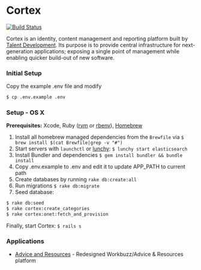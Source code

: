 # Cortex

[![Build Status](https://magnum.travis-ci.com/cbdr/cortex.svg?token=sAtZ4frpstZnGHoeyxTz&branch=master)](https://magnum.travis-ci.com/cbdr/cortex)

Cortex is an identity, content management and reporting platform built by [Talent Development][td-github]. Its purpose is to provide central infrastructure for next-generation applications; exposing a single point of management while enabling quicker build-out of new software.

### Initial Setup

Copy the example .env file and modify

```sh
$ cp .env.example .env
```


### Setup - OS X

**Prerequisites:** Xcode, Ruby ([rvm](https://rvm.io/) or [rbenv](https://github.com/sstephenson/rbenv)), [Homebrew](http://brew.sh/)

1. Install all homebrew managed dependencies from the `Brewfile` via `$ brew install $(cat Brewfile|grep -v "#")`
2. Start servers with `launchctl` or [lunchy](https://github.com/eddiezane/lunchy): `$ lunchy start elasticsearch`
3. Install Bundler and dependencies `$ gem install bundler && bundle install`
4. Copy .env.example to .env and edit it to update APP_PATH to current path
5. Create databases by running `rake db:create:all`
6. Run migrations `$ rake db:migrate`
7. Seed database:

```sh
$ rake db:seed
$ rake cortex:create_categories
$ rake cortex:onet:fetch_and_provision
```
Finally, start Cortex: `$ rails s`

### Applications

- [Advice and Resources](https://github.com/cbdr/advice-and-resources) - Redesigned Workbuzz/Advice & Resources platform

[td-github]: https://github.com/cb-talent-development "Talent Development on GitHub"
